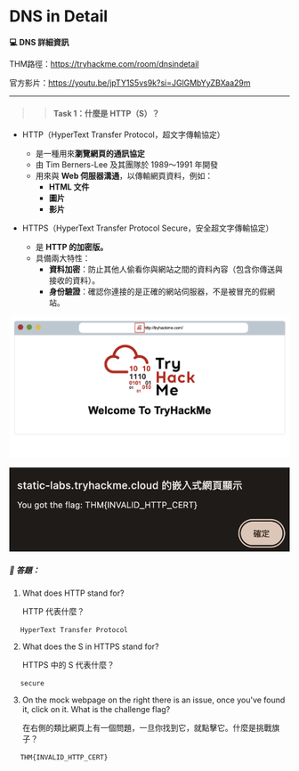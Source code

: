 # DNS in Detail

**💻 DNS 詳細資訊**

THM路徑：https://tryhackme.com/room/dnsindetail

官方影片：https://youtu.be/jpTY1S5vs9k?si=JGlGMbYyZBXaa29m

---


>> #### Task 1：什麼是 HTTP（S）？

- HTTP（HyperText Transfer Protocol，超文字傳輸協定）
    - 是一種用來**瀏覽網頁的通訊協定**
    - 由 Tim Berners-Lee 及其團隊於 1989～1991 年開發
    - 用來與 **Web 伺服器溝通**，以傳輸網頁資料，例如：
      - **HTML 文件**
      - **圖片**
      - **影片**


- HTTPS（HyperText Transfer Protocol Secure，安全超文字傳輸協定）
  - 是 **HTTP 的加密版。**
  - 具備兩大特性：
    - **資料加密**：防止其他人偷看你與網站之間的資料內容（包含你傳送與接收的資料）。
    - **身份驗證**：確認你連接的是正確的網站伺服器，不是被冒充的假網站。
 

<p align="left">
  <img src="/rooms/images/13_01.png" width="600">
</p>

<p align="left">
  <img src="/rooms/images/13_02.png" width="600">
</p>

##### 🔐 答題：
1. What does HTTP stand for?
   
   HTTP 代表什麼？
   
&nbsp;&nbsp;&nbsp;&nbsp; `HyperText Transfer Protocol`

2. What does the S in HTTPS stand for?
   
   HTTPS 中的 S 代表什麼？
   
&nbsp;&nbsp;&nbsp;&nbsp; `secure`

3. On the mock webpage on the right there is an issue, once you've found it, click on it. What is the challenge flag?
   
   在右側的類比網頁上有一個問題，一旦你找到它，就點擊它。什麼是挑戰旗子？
   
&nbsp;&nbsp;&nbsp;&nbsp; `THM{INVALID_HTTP_CERT}`


<!--
>> #### Task 2：請求和回應    

<details>
<summary><strong>URL</strong></summary>
Uniform Resource Locator，統一資源定位符

- URL 就是你在**瀏覽器輸入的網站地址**，例如：https://tryhackme.com
- **讓瀏覽器知道「要去哪裡找資料」的指令**，用來存取網路上的資源

<p align="left">
  <img src="/rooms/images/13_03.png" width="600">
</p>

| 部分名稱        | 說明                                                                 |
|----------------|----------------------------------------------------------------------|
| **Scheme**     | 通訊協定（例如 `http`、`https`、`ftp`）告訴瀏覽器用哪種方式連線。          |
| **User:Pass**  | 使用者帳號與密碼（部分服務需要驗證身份）。                             |
| **Host**       | 主機名稱，例如 `tryhackme.com`，也可以是 IP 位址。                    |
| **Port**       | 連接的「埠號」，常見的有：HTTP 用 80，HTTPS 用 443。                 |
| **Path**       | 檔案或資源的位置，例如 `/view-room`。                                |
| **Query String** | 查詢字串，傳遞額外資料，例如 `?id=1` 是告訴網站你要查 `id=1` 的資料。 |
| **Fragment**   | 網頁中的定位錨點，例如 `#task3`，讓你直接跳到某個區塊。                |

</details>

---
<strong> 📥 請求和回應：</strong> 

```
GET / HTTP/1.1
# 此請求發送 GET 方法（有關此內容的更多信息，請參閱HTTP方法任務），使用 / 請求主頁並告知 Web 伺服器我們正在使用HTTP協定版本 1.1。

Host: tryhackme.com
# 我們告訴 Web 伺服器我們想要造訪網站 tryhackme.com

User-Agent: Mozilla/5.0 Firefox/87.0
# 我們告訴 Web 伺服器我們正在使用 Firefox 87 版瀏覽器

Referer: https://tryhackme.com/
# 我們告訴 Web 伺服器，引導我們造訪此網頁的頁面是https://tryhackme.com
# HTTP請求始終以空白行結束，以通知 Web 伺服器請求已完成。
```

```
HTTP/1.1 200 OK                 
# 狀態行：使用 HTTP/1.1 協議，200 表示請求成功 (OK)

Server: nginx/1.15.8           
# 伺服器軟體是 nginx，版本為 1.15.8

Date: Fri, 09 Apr 2021 13:34:03 GMT  
# 回應的時間（世界標準時間 GMT）

Content-Type: text/html        
# 回傳的內容類型是 text/html，也就是網頁

Content-Length: 98             
#回傳的資料長度為 98 bytes（字節）




<!--📦 小結：

| 項目               | 說明                                                       |
|--------------------|------------------------------------------------------------|
| `200 OK`           | 成功拿到首頁                                               |
| 回傳內容           | React SPA 的 HTML 頁面                                     |
| 一長串 JavaScript  | Cloudflare、Intercom、TryHackMe 的追蹤腳本                 |
| 看起來「不友善」？ | 因為是用 CLI，不會 render HTML，直接噴文字給你             |


##### 🔐 答題：
1. What HTTP protocol is being used in the above example?
   
   上面的例子中使用了什麼 HTTP 協定？
   
&nbsp;&nbsp;&nbsp;&nbsp; `HTTP/1.1`

2. What response header tells the browser how much data to expect?
   
   什麼回應標頭告訴瀏覽器預期多少數據？

&nbsp;&nbsp;&nbsp;&nbsp; `Content-Length`

>> #### Task 3：HTTP 方法

| 方法    | 用途說明                                     | 是否改變伺服器資料？          | 常見用途                       |
|---------|----------------------------------------------|-------------------------------|--------------------------------|
| GET     | 從伺服器「取得」資源                         | ❌（讀取而已）                 | 瀏覽網頁、API 查詢             |
| POST    | 傳送資料到伺服器，新增或處理資料             | ✅（通常會新增）               | 表單送出、註冊帳號、登入       |
| PUT     | 傳送資料到伺服器，整體更新現有資源           | ✅（會改變資料）               | 編輯用戶資料、更新整筆資訊     |
| PATCH   | 局部更新資源（只改部分欄位）                 | ✅（會改變資料）               | 更新用戶的單一欄位（如名字）   |
| DELETE  | 要求伺服器「刪除」指定資源                   | ✅（會刪除資料）               | 刪除帳號、移除某個評論         |
| HEAD    | 和 GET 類似，但只要回應 headers，不取回內容 | ❌                             | 測試資源是否存在、抓檔案大小   |
| OPTIONS | 詢問伺服器支援哪些 HTTP 方法                 | ❌                             | CORS 預檢請求（跨來源請求）    |

##### 🔐 答題：
1. What method would be used to create a new user account?
   
   使用什麼方法創建新的用戶帳戶？
   
&nbsp;&nbsp;&nbsp;&nbsp; `POST`

2. What method would be used to update your email address?
   
   將使用什麼方法更新您的電子郵件位址？
   
&nbsp;&nbsp;&nbsp;&nbsp; `PUT`

3. What method would be used to remove a picture you've uploaded to your account?
   
   使用什麼方法刪除您上傳到帳戶的圖片？
   
&nbsp;&nbsp;&nbsp;&nbsp; `DELETE`

4. What method would be used to view a news article?
   
   使用什麼方法查看新聞文章？
   
&nbsp;&nbsp;&nbsp;&nbsp; `GET`

>> #### Task 4：HTTP 狀態碼

| 範圍 | 類別說明        | 常見碼 | 說明                                   |
|------|------------------|--------|----------------------------------------|
| 1xx  | 🌀 資訊回應       | 100    | Continue：繼續請求                     |
| 2xx  | ✅ 成功處理       | 200    | OK：成功                                |
|      |                  | 201    | Created：成功建立（如帳號）             |
| 3xx  | 🌫️ 重定向        | 301    | Moved Permanently：永久搬家             |
|      |                  | 302    | Found：臨時搬家                         |
| 4xx  | ❌ 用戶端錯誤     | 400    | Bad Request：請求格式錯                 |
|      |                  | 401    | Unauthorized：需要登入認證             |
|      |                  | 403    | Forbidden：禁止訪問（即使有登入）       |
|      |                  | 404    | Not Found：找不到資源                   |
|      |                  | 405    | Method Not Allowed：方法錯誤（ex. 用 GET 打 POST） |
| 5xx  | 💥 伺服器錯誤     | 500    | Internal Server Error：伺服器爆炸       |
|      |                  | 503    | Service Unavailable：維護中或爆掉       |

🧠 小技巧記憶法：
- 2xx = 成功
- 3xx = 轉址
- 4xx = 你錯了
- 5xx = 伺服器錯了


##### 🔐 答題：
1. What response code might you receive if you've created a new user or blog post article?
   
   如果您創建了新使用者或博客文章，您可能會收到什麼回應代碼？
   
&nbsp;&nbsp;&nbsp;&nbsp; `201`

2. What response code might you receive if you've tried to access a page that doesn't exist?
   
   如果您嘗試存取不存在的頁面，您可能會收到什麼回應代碼？
   
&nbsp;&nbsp;&nbsp;&nbsp; `404`

3. What response code might you receive if the web server cannot access its database and the application crashes?
   
   如果 Web 伺服器無法存取資料庫並且應用程式崩潰，您可能會收到什麼回應代碼？
   
&nbsp;&nbsp;&nbsp;&nbsp; `503`

4. What response code might you receive if you try to edit your profile without logging in first?
   
   如果您嘗試在未先登錄的情況下編輯個人資料，您可能會收到什麼回應代碼？
   
&nbsp;&nbsp;&nbsp;&nbsp; `401`

>> #### Task 5：Headers

- Request Headers（客戶端 ➜ 伺服器）

| Header 名稱        | 功能說明                                                  |
|--------------------|-----------------------------------------------------------|
| `Host`             | 指定目標主機（多網站共用 IP 時必要）                     |
| `User-Agent`       | 告訴伺服器你用的瀏覽器及版本                             |
| `Content-Length`   | 傳送資料長度（例如送表單）                               |
| `Accept-Encoding`  | 指定瀏覽器支援的壓縮方式（gzip、deflate 等）             |
| `Cookie`           | 用戶端帶回的識別資料（登入狀態、偏好等）                |


- Response Headers（伺服器 ➜ 客戶端）

| Header 名稱         | 功能說明                                                        |
|---------------------|-----------------------------------------------------------------|
| `Set-Cookie`        | 設定 Cookie，讓瀏覽器下次帶回                                 |
| `Cache-Control`     | 告訴瀏覽器是否 & 多久可以快取資源                             |
| `Content-Type`      | 告訴瀏覽器這是什麼類型的資料（HTML、JS、PDF...）              |
| `Content-Encoding`  | 資料是否壓縮，以及使用哪種壓縮方法                             |


🔹 小重點補充：
- **Request Header** =「你送什麼」，可自訂（如curl、Postman）
- **Response Header** =「伺服器回什麼」，看伺服器的設定
- Headers 是滲透測試和偵錯時的重要線索（如 Cookie、伺服器型號、編碼方式）

##### 🔐 答題：
1. What header tells the web server what browser is being used?
   
   哪個標頭告訴 Web 伺服器正在使用哪個瀏覽器？
   
&nbsp;&nbsp;&nbsp;&nbsp; `User-Agent`

2. What header tells the browser what type of data is being returned?
   
   哪個標頭告訴瀏覽器返回什麼類型的數據？
   
&nbsp;&nbsp;&nbsp;&nbsp; `Content-Type`

3. What header tells the web server which website is being requested?
   
   哪個標頭告訴 Web 伺服器正在請求哪個網站？
   
&nbsp;&nbsp;&nbsp;&nbsp; `Host`

>> #### Task 6：Cookies
_<strong>Cookie 是一小段由伺服器發送、儲存在你電腦（瀏覽器）裡的資料</strong>，可用來「記住你是誰」、「儲存網站設定」、「追蹤登入狀態」等_


🕵️ Cookie 運作

1. 你請求一個網站
2. 伺服器回應時，用 Set-Cookie 標頭，儲存一個 Cookie
3. 之後每次發送請求，瀏覽器會帶上 Cookie（用 Cookie 標頭送回）

---

因為 HTTP 是「無狀態（Stateless）」的協議，伺服器不會記住你，所以 Cookie 就是「你的身分證」

---
🍪 Cookie 常見用途：

| 🧠 用途       | 說明                                                                 |
|-------------|----------------------------------------------------------------------|
| **登入驗證** | 儲存登入後的 `session token`，讓伺服器知道你是誰                            |
| **偏好設定** | 像是網站語言、主題模式、介面選擇等                                     |
| **瀏覽記錄** | 例如購物車、上次看過的商品等                                           |

---

Cookie 的樣子（例子）：<br>
`Set-Cookie: sessionid=abc123xyz; Path=/; HttpOnly`

之後你發送請求時，瀏覽器會自動加上<br>
`Cookie: sessionid=abc123xyz`

---

🧰 如何查看 Cookie：
    
  1. 開啟瀏覽器開發者工具（Chrome：F12 或右鍵 ➜ 檢查）
  2. 點選「Network」頁籤
  3. 點任一請求（通常是網頁的主文） 
  4. 查看「Cookies」子頁籤 ➜ 就能看到瀏覽器送出的 Cookie！

---

<p align="left">
  <img src="/rooms/images/13_04.png" width="600">
</p>


>> #### Task 7：發出請求


Question 1 ：
<p align="left">
  <img src="/rooms/images/13_05.png" width="600">
</p>

Question 2 ：
<p align="left">
  <img src="/rooms/images/13_06.png" width="600">
</p>

<p align="left">
  <img src="/rooms/images/13_07.png" width="600">
</p>

Question 3 ：

<p align="left">
  <img src="/rooms/images/13_08.png" width="600">
</p>

Question 4 ：

<p align="left">
  <img src="/rooms/images/13_09.png" width="600">
</p>

<p align="left">
  <img src="/rooms/images/13_10.png" width="600">
</p>

Question 5 ：

<p align="left">
  <img src="/rooms/images/13_11.png" width="600">
</p>

<p align="left">
  <img src="/rooms/images/13_12.png" width="600">
</p>


##### 🔐 答題：
1. Make a GET request to /room
   
   向 /room 發出 GET 請求
   
&nbsp;&nbsp;&nbsp;&nbsp; `THM{YOU'RE_IN_THE_ROOM}`

2. Make a GET request to /blog and using the gear icon set the id parameter to 1 in the URL field
   
   向 /blog 發出 GET 請求，並使用齒輪圖示在 URL 欄位中將 id 參數設置為 1
   
&nbsp;&nbsp;&nbsp;&nbsp; `THM{YOU_FOUND_THE_BLOG}`

3. Make a DELETE request to /user/1
   
   向 /user/1 發出 DELETE 請求
   
&nbsp;&nbsp;&nbsp;&nbsp; `THM{USER_IS_DELETED}`

4. Make a PUT request to /user/2 with the username parameter set to admin
   
   向 /user/2 發出 PUT 請求，並將 username 參數設置為 admin
   
&nbsp;&nbsp;&nbsp;&nbsp; `THM{USER_HAS_UPDATED}`

5. POST the username of thm and a password of letmein to /login
   
   將 thm 的使用者名和 letmein 的密碼 POST 到 /login
   
&nbsp;&nbsp;&nbsp;&nbsp; `THM{HTTP_REQUEST_MASTER}`


 



